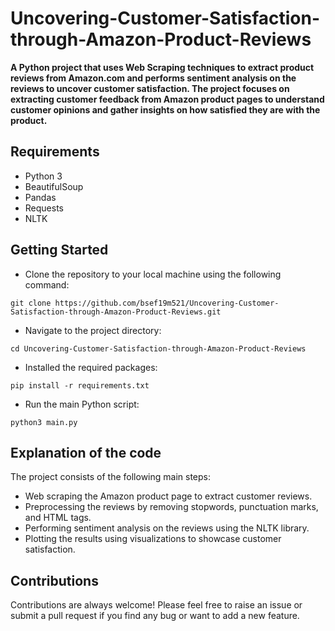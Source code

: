 # Uncovering-Customer-Satisfaction-through-Amazon-Product-Reviews
**A Python project that uses Web Scraping techniques to extract product reviews from Amazon.com and performs sentiment analysis on the reviews to uncover customer satisfaction. The project focuses on extracting customer feedback from Amazon product pages to understand customer opinions and gather insights on how satisfied they are with the product.**


## Requirements
- Python 3
- BeautifulSoup
- Pandas
- Requests
- NLTK


## Getting Started
- Clone the repository to your local machine using the following command:
```
git clone https://github.com/bsef19m521/Uncovering-Customer-Satisfaction-through-Amazon-Product-Reviews.git
```

- Navigate to the project directory:
```
cd Uncovering-Customer-Satisfaction-through-Amazon-Product-Reviews
```

- Installed the required packages:
```
pip install -r requirements.txt
```

- Run the main Python script:
```
python3 main.py
```

## Explanation of the code
The project consists of the following main steps:

- Web scraping the Amazon product page to extract customer reviews.
- Preprocessing the reviews by removing stopwords, punctuation marks, and HTML tags.
- Performing sentiment analysis on the reviews using the NLTK library.
- Plotting the results using visualizations to showcase customer satisfaction.

## Contributions
Contributions are always welcome! Please feel free to raise an issue or submit a pull request if you find any bug or want to add a new feature.


